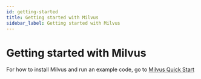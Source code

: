 ```yaml
---
id: getting-started
title: Getting started with Milvus
sidebar_label: Getting started with Milvus
---
```


#  Getting started with Milvus

For how to install Milvus and run an example code, go to [Milvus Quick Start](../QuickStart.md)
